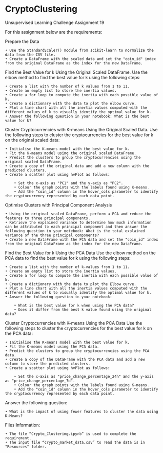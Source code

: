 # CryptoClustering
Unsupervised Learning Challenge Assignment 19

For this assignment below are the requirements:

Prepare the Data

    • Use the StandardScaler() module from scikit-learn to normalize the data from the CSV file.
    • Create a DataFrame with the scaled data and set the "coin_id" index from the original DataFrame as the index for the new DataFrame.

Find the Best Value for k Using the Original Scaled DataFrame.
Use the elbow method to find the best value for k using the following steps:

    • Create a list with the number of k values from 1 to 11.
    • Create an empty list to store the inertia values.
    • Create a for loop to compute the inertia with each possible value of k.
    • Create a dictionary with the data to plot the elbow curve.
    • Plot a line chart with all the inertia values computed with the different values of k to visually identify the optimal value for k.
    • Answer the following question in your notebook: What is the best value for k?

Cluster Cryptocurrencies with K-means Using the Original Scaled Data.
Use the following steps to cluster the cryptocurrencies for the best value for k on the original scaled data:

    • Initialise the K-means model with the best value for k.
    • Fit the K-means model using the original scaled DataFrame.
    • Predict the clusters to group the cryptocurrencies using the original scaled DataFrame.
    • Create a copy of the original data and add a new column with the predicted clusters.
    • Create a scatter plot using hvPlot as follows:
    
        • Set the x-axis as "PC1" and the y-axis as "PC2".
        • Colour the graph points with the labels found using K-means.
        • Add the "coin_id" column in the hover_cols parameter to identify the cryptocurrency represented by each data point.

Optimise Clusters with Principal Component Analysis

    • Using the original scaled DataFrame, perform a PCA and reduce the features to three principal components.
    • Retrieve the explained variance to determine how much information can be attributed to each principal component and then answer the following question in your notebook: What is the total explained variance of the three principal components?
    • Create a new DataFrame with the PCA data and set the "coin_id" index from the original DataFrame as the index for the new DataFrame.

Find the Best Value for k Using the PCA Data
Use the elbow method on the PCA data to find the best value for k using the following steps:

    • Create a list with the number of k-values from 1 to 11.
    • Create an empty list to store the inertia values.
    • Create a for loop to compute the inertia with each possible value of k.
    • Create a dictionary with the data to plot the Elbow curve.
    • Plot a line chart with all the inertia values computed with the different values of k to visually identify the optimal value for k.
    • Answer the following question in your notebook:

        • What is the best value for k when using the PCA data?
        • Does it differ from the best k value found using the original data?

Cluster Cryptocurrencies with K-means Using the PCA Data
Use the following steps to cluster the cryptocurrencies for the best value for k on the PCA data:

    • Initialise the K-means model with the best value for k.
    • Fit the K-means model using the PCA data.
    • Predict the clusters to group the cryptocurrencies using the PCA data.
    • Create a copy of the DataFrame with the PCA data and add a new column to store the predicted clusters.
    • Create a scatter plot using hvPlot as follows:

        • Set the x-axis as "price_change_percentage_24h" and the y-axis as "price_change_percentage_7d".
        • Colour the graph points with the labels found using K-means.
        • Add the "coin_id" column in the hover_cols parameter to identify the cryptocurrency represented by each data point.

Answer the following question:

    • What is the impact of using fewer features to cluster the data using K-Means?

Files Information:

    • The file “Crypto_Clustering.ipynb” is used to complete the requirement.
    • The input file “crypto_market_data.csv” to read the data is in "Resources" folder.
  
